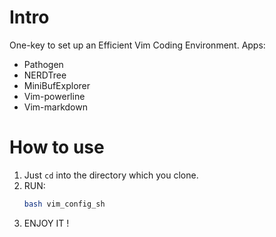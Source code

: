 # Intro

One-key to set up an Efficient Vim Coding Environment.
Apps:
- Pathogen
- NERDTree
- MiniBufExplorer
- Vim-powerline
- Vim-markdown

# How to use

1. Just `cd` into the directory which you clone.
2. RUN:
    ```BASH
    bash vim_config_sh
    ```
3. ENJOY IT !
